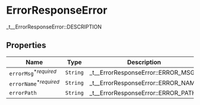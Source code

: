 

# ErrorResponseError

_t__ErrorResponseError::DESCRIPTION

## Properties

| Name | Type | Description | Notes |
|------------ | ------------- | ------------- | -------------|
| `errorMsg`<sup>*_required_</sup> | ```String``` |  _t__ErrorResponseError::ERROR_MSG  |  |
| `errorName`<sup>*_required_</sup> | ```String``` |  _t__ErrorResponseError::ERROR_NAME  |  |
| `errorPath` | ```String``` |  _t__ErrorResponseError::ERROR_PATH  |  |



